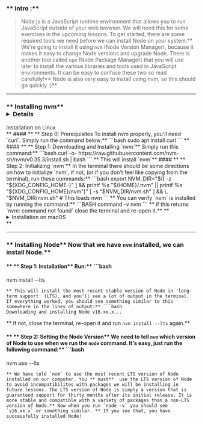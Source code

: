 ### ** Intro :** 
>Node.js is a JavaScript runtime environment that allows you to run JavaScript outside of your web browser. We will need this for some exercises in the upcoming lessons. To get started, there are some required tools we need before we can install Node on your system.** We're going to install it using `nvm` (Node Version Manager), because it makes it easy to change Node versions and upgrade Node. There is another tool called `npm` (Node Package Manager) that you will use later to install the various libraries and tools used in JavaScript environments. It can be easy to confuse these two so read carefully!** Node is also very easy to install using nvm, so this should go quickly :)** 

---


### ** Installing nvm** <details markdown="block">
  <summary class="dropDown-header">Installation on Linux</summary>** #### ** ** Step 0: Prerequisites 
To install nvm properly, you'll need `curl`. Simply run the command below:** ```bash
sudo apt install curl
``` ** #### ** ** Step 1: Downloading and Installing `nvm`** Simply run this command:** ```bash
curl -o- https://raw.githubusercontent.com/nvm-sh/nvm/v0.35.3/install.sh | bash
```
** This will install `nvm`** #### ** ** Step 2: Initializing `nvm`** In the terminal there should be some directions on how to initialize `nvm`, if not, (or if you don't feel like copying from the terminal), run these commands:** ```bash
export NVM_DIR="$([ -z "${XDG_CONFIG_HOME-}" ] && printf %s "${HOME}/.nvm" || printf %s "${XDG_CONFIG_HOME}/nvm")"
[ -s "$NVM_DIR/nvm.sh" ] && \. "$NVM_DIR/nvm.sh" # This loads nvm
```
** You can verify `nvm` is installed by running the command:** ```BASH
command -v nvm
```
** if this returns `nvm: command not found` close the terminal and re-open it.** </details>** <details markdown="block">
  <summary class="dropDown-header">Installation on macOS</summary>
  <br/>
  
On macOS 10.15 and above, the default shell is now zsh. During installation, nvm will look for a `.zshrc` file in your user home directory. By default, this file does not exist so we need to create it.** To create the `.zshrc` file and start the nvm installation, run the following commands:** ```bash
touch ~/.zshrc
```
** ```bash
curl -o- https://raw.githubusercontent.com/nvm-sh/nvm/v0.35.3/install.sh | bash
```
** Restart your terminal, or copy and paste the following into your terminal and press enter: ** ```bash
export NVM_DIR="$HOME/.nvm"
[ -s "$NVM_DIR/nvm.sh" ] && \. "$NVM_DIR/nvm.sh" # This loads nvm
[ -s "$NVM_DIR/bash_completion" ] && \. "$NVM_DIR/bash_completion" # This loads nvm bash_completion
```
** Test your nvm installation by running:** ```bash
nvm --version.
```
** For more information, view [NVM's github documentation](https://github.com/nvm-sh/nvm#installation-and-update).** </details>** 

---


### ** Installing Node** Now that we have `nvm` installed, we can install Node.** 
#### ** ** Step 1: Installation** Run:** ```bash
nvm install --lts
```
** This will install the most recent stable version of Node in 'long-term support' (LTS), and you'll see a lot of output in the terminal. If everything worked, you should see something similar to this somewhere in the lines of output:** ```bash
Downloading and installing Node v16.xx.x...
```
** If not, close the terminal, re-open it and run `nvm install --lts` again.** 
#### ** ** Step 2: Setting the Node Version** We need to tell `nvm` which version of Node to use when we run the `node` command. It's easy, just run the following command:** ```bash
nvm use --lts
```
** We have told `nvm` to use the most recent LTS version of Node installed on our computer. You ** must**  use the LTS version of Node to avoid incompatibilites with packages we will be installing in future lessons. The LTS version of Node is simply a version that is guaranteed support for thirty months after its initial release. It is more stable and compatible with a variety of packages than a non-LTS version of Node.** Now when you run `node -v` you should see `v16.xx.x` or something similar. ** If you see that, you have successfully installed Node!
